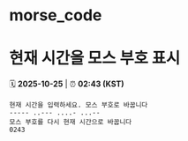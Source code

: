 # morse_code
# 현재 시간을 모스 부호 표시
<!-- MORSE_TIME_START -->
🗓️ **2025-10-25** | ⏰ **02:43 (KST)**

```
현재 시간을 입력하세요. 모스 부호로 바꿉니다
----- ..--- ....- ...--
모스 부호를 다시 현재 시간으로 바꿉니다
0243
```
<!-- MORSE_TIME_END -->
